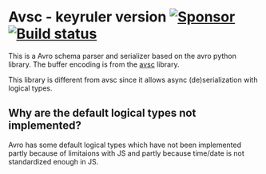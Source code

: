 # Avsc - keyruler version [![Sponsor](https://johndoeinvest.com/logo-jdi-tag.png)](https://johndoeinvest.com/) [![Build status](https://api.travis-ci.com/keyruler/avsc-keyruler.svg?branch=master)](https://travis-ci.com/keyruler/avsc-keyruler)

This is a Avro schema parser and serializer based on the avro python library. The buffer encoding is from the [avsc](https://github.com/mtth/avsc) library.

This library is different from avsc since it allows async (de)serialization with logical types.

## Why are the default logical types not implemented?
Avro has some default logical types which have not been implemented partly because of limitaions with JS and partly because time/date is not standardized enough in JS.